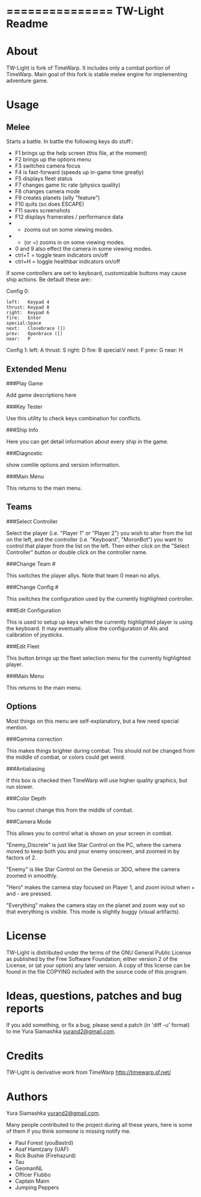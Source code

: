 ===============
TW-Light Readme
===============

About
=====

TW-Light is fork of TimeWarp. It includes only a combat portion
of TimeWarp. Main goal of this fork is stable melee engine
for implementing adventure game.

Usage
=====

Melee
-----

Starts a battle.  In battle the following keys do stuff::

  * F1 brings up the help screen (this file, at the moment)
  * F2 brings up the options menu
  * F3 switches camera focus
  * F4 is fast-forward (speeds up in-game time greatly)
  * F5 displays fleet status
  * F7 changes game tic rate (physics quality)
  * F8 changes camera mode
  * F9 creates planets (silly "feature")
  * F10 quits (so does ESCAPE)
  * F11 saves screenshots
  * F12 displays framerates / performance data
  * - zooms out on some viewing modes.
  * + (or =) zooms in on some viewing modes.
  * 0 and 9 also effect the camera in some viewing modes.
  * ctrl+T = toggle team indicators on/off
  * ctrl+H = toggle healthbar indicators on/off

If some controllers are set to keyboard, customizable buttons may cause ship actions.
Be default these are::

  Config 0:

    left:   Keypad 4
    thrust: Keypad 8
    right:  Keypad 6
    fire:   Enter
    special:Space
    next:   Closebrace (])
    prev:   Openbrace ([)
    near:   P

  Config 1:
    left:   A
    thrust: S
    right:  D
    fire:   B
    special:V
    next:   F
    prev:   G
    near:   H

Extended Menu
-------------

###Play Game

Add game descriptions here

###Key Tester

Use this utility to check keys combination for conflicts.

###Ship Info

Here you can get detail information about every ship in the game.

###Diagnostic

show comlile options and version information.

###Main Menu

This returns to the main menu.

Teams
-----

###Select Controller

Select the player (i.e. "Player 1" or "Player 2") you wish to alter from
the list on the left, and the controller (i.e. "Keyboard", "MoronBot") you
want to control that player from the list on the left.  Then either click
on the "Select Controller" button or double click on the controller name.

###Change Team #

This switches the player allys. Note that team 0 mean no allys.

###Change Config #

This switches the configuration used by the currently highlighted controller.

###Edit Configuration

This is used to setup up keys when the currently highlighted player is
using the keyboard. It may eventually allow the configuration of AIs and
calibration of joysticks.

###Edit Fleet

This button brings up the fleet selection menu for the currently
highlighted player.

###Main Menu

This returns to the main menu.

Options
-------

Most things on this menu are self-explanatory, but a few need special mention.

###Gamma correction

This makes things brighter during combat.  This should not be changed from
the middle of combat, or colors could get weird.

###Antialiasing

If this box is checked then TimeWarp will use higher quality graphics, but
run slower.

###Color Depth

You cannot change this from the middle of combat.

###Camera Mode

This allows you to control what is shown on your screen in combat.

"Enemy_Discrete" is just like Star Control on the PC, where the camera
moved to keep both you and your enemy onscreen, and zoomed in by factors of 2.

"Enemy" is like Star Control on the Genesis or 3DO, where the camera zoomed in smoothly.

"Hero" makes the camera stay focused on Player 1, and zoom in/out when + and -
are pressed.

"Everything" makes the camera stay on the planet and zoom way out so that everything is visible.
This mode is slightly buggy (visual artifacts).

License
=======

TW-Light is distributed under the terms of the GNU General Public License
as published by the Free Software Foundation; either version 2 of the
License, or (at your option) any later version. A copy of this license
can be found in the file COPYING included with the source code of this
program.

Ideas, questions, patches and bug reports
=========================================

If you add something, or fix a bug, please send a patch (in 'diff -u'
format) to me Yura Siamashka <yurand2@gmail.com>.

Credits
=======

TW-Light is derivative work from TimeWarp http://timewarp.sf.net/

Authors
=======

Yura Siamashka <yurand2@gmail.com>.

Many people contributed to the project during all these years, here is some of them if you think
someone is missing notify me.

 * Paul Forest (youBastrd)
 * Asaf Hamtzany (UAF)
 * Rick Bushie (Firehazurd)
 * Tau
 * GeomanNL
 * Officer Flubbo
 * Captain Maim
 * Jumping Peppers
